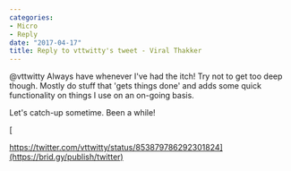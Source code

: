 ```yaml
---
categories:
- Micro
- Reply
date: "2017-04-17"
title: Reply to vttwitty's tweet - Viral Thakker
---
```


@vttwitty Always have whenever I've had the itch! Try not to get too deep though. Mostly do stuff that 'gets things done' and adds some quick functionality on things I use on an on-going basis.

Let's catch-up sometime. Been a while!

[](https://twitter.com/vttwitty/status/853879786292301824)[](https://brid.gy/publish/twitter)

[

https://twitter.com/vttwitty/status/853879786292301824](https://brid.gy/publish/twitter)
